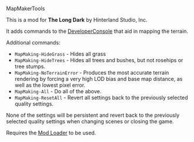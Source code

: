 MapMakerTools


This is a mod for **The Long Dark** by Hinterland Studio, Inc.


It adds commands to the [DeveloperConsole](https://github.com/FINDarkside/TLD-Developer-Console) that aid in mapping the terrain.

Additional commands:

* `MapMaking-HideGrass` - Hides all grass
* `MapMaking-HideTrees` - Hides all trees and bushes, but not rosehips or tree stumps.
* `MapMaking-NoTerrainError` - Produces the most accurate terrain rendering by forcing a very high LOD bias and base map distance, as well as the lowest pixel error.
* `MapMaking-All` - Do all of the above.
* `MapMaking-ResetAll` - Revert all settings back to the previously selected quality settings.


None of the settings will be persistent and revert back to the previously selected quality settings when changing scenes or closing the game.


Requires the [Mod Loader](https://github.com/zeobviouslyfakeacc/ModLoaderInstaller) to be used.